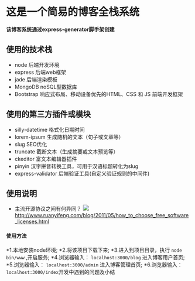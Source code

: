 # 这是一个简易的博客全栈系统
**该博客系统通过express-generator脚手架创建**
## 使用的技术栈
* node 后端开发环境
* express 后端web框架
* jade 后端渲染模板
* MongoDB noSQL型数据库
* Bootstrap 响应式布局、移动设备优先的HTML、CSS 和 JS 前端开发框架
## 使用的第三方插件或模块
* silly-datetime  格式化日期时间
* lorem-ipsum 生成随机的文本（句子或文章等）
* slug  SEO优化
* truncate 截断文本（生成摘要或文本预览等）
* ckeditor 富文本编辑器插件
* pinyin 汉字拼音转换工具，可用于汉语标题转化为slug
* express-validator 后端验证工具(自定义验证规则的中间件)

## 使用说明
* 主流开源协议之间有何异同？
![](http://www.ruanyifeng.com/blogimg/asset/201105/free_software_licenses.png)http://www.ruanyifeng.com/blog/2011/05/how_to_choose_free_software_licenses.html
#### 使用方法
*1.本地安装node环境;
*2.将该项目下载下来;
*3.进入到项目目录，执行 `node bin/www` ,开启服务;
*4.浏览器输入： `localhost:3000/blog` 进入博客用户首页;
*5.浏览器输入： `localhost:3000/admin` 进入博客管理首页;
*6.浏览器输入： `localhost:3000/index`开发中遇到的问题及小结